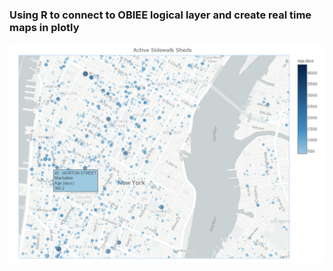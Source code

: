 ### Using R to connect to OBIEE logical layer and create real time maps in plotly

![Alt Text](https://github.com/timothymartin76/OBIEE_R/blob/master/sheds.PNG)
